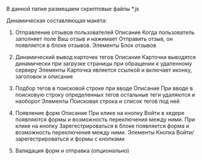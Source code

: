 В данной папке размещаем скриптовые файлы *.js

Динамическая составляющая макета:

1. Отправление отзывов пользователей
Описание
Когда пользователь заполняет поле Ваш отзыв и нажимает Отправить отзыв, он появляется в блоке отзывов.
Элементы
Блок отзывов

2. Динамический вывод карточек тегов
Описание
Карточки выводятся динамически при загрузке страницы при обращении к удаленному серверу
Элементы
Карточка является ссылкой и включает иконку, заголовок и описание

3. Подбор тегов в поисковой строке при вводе
Описание
При вводе в поисковую строку определенных тегов остальные теги удаляются и наоборот
Элементы
Поисковая строка и список тегов под ней

4. Появление форм
Описание
При клике на кнопку Войти в хедере появляются формы и возможность переключения между ними.
При клике на кнопку Зарегестрироваться в блоке появляется форма и возможность переключения между ними.
Элементы
Кнопка Войти/зарегестрироваться и формы с кнопками

5. Валидация форм и отправка (опционально)
